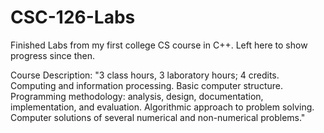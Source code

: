 # CSC-126-Labs
Finished Labs from my first college CS course in C++. Left here to show progress since then. 

Course Description: 
"3 class hours, 3 laboratory hours; 4 credits. Computing and information processing. Basic computer structure. Programming methodology: analysis, design, documentation, implementation, and evaluation. Algorithmic approach to problem solving. Computer solutions of several numerical and non-numerical problems."
